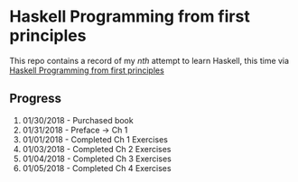 # Haskell Programming from first principles

This repo contains a record of my _nth_ attempt to learn Haskell, this time via [Haskell Programming from first principles](http://haskellbook.com/)

## Progress

1. 01/30/2018 - Purchased book
2. 01/31/2018 - Preface -> Ch 1
3. 01/01/2018 - Completed Ch 1 Exercises
4. 01/03/2018 - Completed Ch 2 Exercises
5. 01/04/2018 - Completed Ch 3 Exercises
6. 01/05/2018 - Completed Ch 4 Exercises

